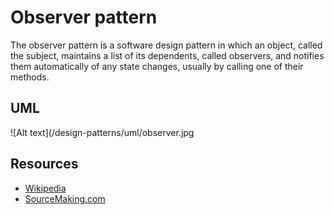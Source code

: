# Observer pattern

The observer pattern is a software design pattern in which an object, called the subject, maintains a list of its dependents, called observers, and notifies them automatically of any state changes, usually by calling one of their methods.

## UML

![Alt text](/design-patterns/uml/observer.jpg

## Resources

- [Wikipedia](http://en.wikipedia.org/wiki/Observer_pattern)
- [SourceMaking.com](https://sourcemaking.com/design_patterns/observer)
